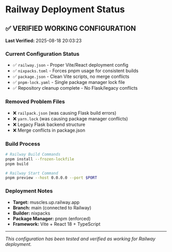 # Railway Deployment Status

## ✅ VERIFIED WORKING CONFIGURATION

**Last Verified:** 2025-08-18 20:03:23

### Current Configuration Status
- ✅ `railway.json` - Proper Vite/React deployment config
- ✅ `nixpacks.toml` - Forces pnpm usage for consistent builds
- ✅ `package.json` - Clean Vite scripts, no merge conflicts
- ✅ `pnpm-lock.yaml` - Single package manager lock file
- ✅ Repository cleanup complete - No Flask/legacy conflicts

### Removed Problem Files
- ❌ `railpack.json` (was causing Flask build errors)
- ❌ `yarn.lock` (was causing package manager conflicts)  
- ❌ Legacy Flask backend structure
- ❌ Merge conflicts in package.json

### Build Process
```bash
# Railway Build Commands
pnpm install --frozen-lockfile
pnpm build

# Railway Start Command  
pnpm preview --host 0.0.0.0 --port $PORT
```

### Deployment Notes
- **Target:** muscles.up.railway.app
- **Branch:** main (connected to Railway)
- **Builder:** nixpacks
- **Package Manager:** pnpm (enforced)
- **Framework:** Vite + React 18 + TypeScript

---
*This configuration has been tested and verified as working for Railway deployment.*
